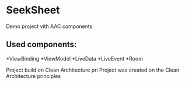 # SeekSheet
Demo project vith AAC components

## Used components:
*ViewBinding
*ViewModel
*LiveData
*LiveEvent
*Room

Project build on Clean Architecture pri
Project was created on the Clean Architecture principles
